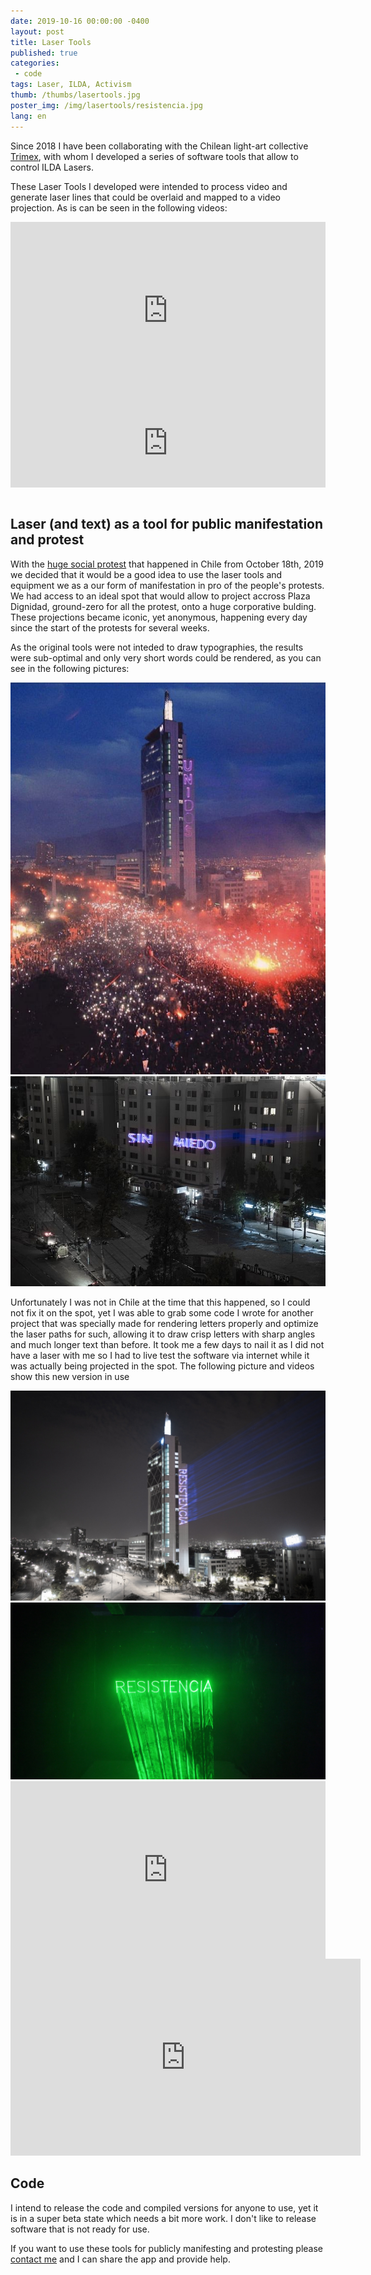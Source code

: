 ```yaml
---
date: 2019-10-16 00:00:00 -0400
layout: post
title: Laser Tools
published: true
categories:
 - code
tags: Laser, ILDA, Activism
thumb: /thumbs/lasertools.jpg
poster_img: /img/lasertools/resistencia.jpg
lang: en
---
```


Since 2018 I have been collaborating with the Chilean light-art collective [Trimex](https://trimex.cl/), with whom I developed a series of software tools that allow to control ILDA Lasers.

These Laser Tools I developed were intended to process video and generate laser lines that could be overlaid and mapped to a video projection.
As is can be seen in the following videos:

<div style="padding:56.25% 0 0 0;position:relative;"><iframe src="https://player.vimeo.com/video/379093206?color=65c1ac&title=0&byline=0&portrait=0" style="position:absolute;top:0;left:0;width:100%;height:100%;" frameborder="0" allow="autoplay; fullscreen" allowfullscreen></iframe></div><script src="https://player.vimeo.com/api/player.js"></script>
<div style="padding:28.13% 0 0 0;position:relative;"><iframe src="https://player.vimeo.com/video/427470871?title=0&byline=0&portrait=0" style="position:absolute;top:0;left:0;width:100%;height:100%;" frameborder="0" allow="autoplay; fullscreen" allowfullscreen></iframe></div><script src="https://player.vimeo.com/api/player.js"></script>

<br>
<h2> Laser (and text) as a tool for public manifestation and protest</h2>

With the [huge social protest](https://en.wikipedia.org/wiki/2019%E2%80%9320_Chilean_protests) that happened in Chile from October 18th, 2019 we decided that it would be a good idea to use the laser tools and equipment we as a our form of manifestation in pro of the people's protests. We had access to an ideal spot that would allow to project accross Plaza Dignidad, ground-zero for all the protest, onto a huge corporative bulding. These projections became iconic, yet anonymous, happening every day since the start of the protests for several weeks. 

As the original tools were not inteded to draw typographies, the results were sub-optimal and only very short words could be rendered, as you can see in the following pictures:

<img src="/img/lasertools/unidos.jpg">
<img src="/img/lasertools/sinmiedo.jpg">

Unfortunately I was not in Chile at the time that this happened, so I could not fix it on the spot, yet I was able to grab some code I wrote for another project that was specially made for rendering letters properly and optimize the laser paths for such, allowing it to draw crisp letters with sharp angles and much longer text than before. It took me a few days to nail it as I did not have a laser with me so I had to live test the software via internet while it was actually being projected in the spot. 
The following picture and videos show this new version in use

<img src="/img/lasertools/resistencia.jpg">
<img src="/img/lasertools/resistencia2.jpg">
<div style="padding:56.25% 0 0 0;position:relative;"><iframe src="https://player.vimeo.com/video/384540090?color=65c1ac&title=0&byline=0&portrait=0" style="position:absolute;top:0;left:0;width:100%;height:100%;" frameborder="0" allow="autoplay; fullscreen" allowfullscreen></iframe></div><script src="https://player.vimeo.com/api/player.js"></script>
<iframe width="560" height="315" src="https://www.youtube.com/embed/qRZ_FskRnWw" frameborder="0" allow="accelerometer; autoplay; clipboard-write; encrypted-media; gyroscope; picture-in-picture" allowfullscreen></iframe>

<br>
<h2>Code</h2>
I intend to release the code and compiled versions for anyone to use, yet it is in a super beta state which needs a bit more work. I don't like to release software that is not ready for use.

If you want to use these tools for publicly manifesting and protesting please [contact me](https://github.com/roymacdonald/) and I can share the app and provide help.
